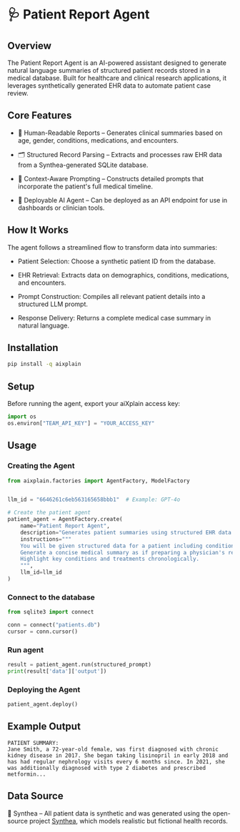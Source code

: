 # 🩺 Patient Report Agent

## Overview

The Patient Report Agent is an AI-powered assistant designed to generate natural language summaries of structured patient records stored in a medical database. Built for healthcare and clinical research applications, it leverages synthetically generated EHR data to automate patient case review.

## Core Features

- 🧬 Human-Readable Reports – Generates clinical summaries based on age, gender, conditions, medications, and encounters.

- 🗂 Structured Record Parsing – Extracts and processes raw EHR data from a Synthea-generated SQLite database.

- 📄 Context-Aware Prompting – Constructs detailed prompts that incorporate the patient's full medical timeline.

- 🚀 Deployable AI Agent – Can be deployed as an API endpoint for use in dashboards or clinician tools.

## How It Works

The agent follows a streamlined flow to transform data into summaries:

- Patient Selection: Choose a synthetic patient ID from the database.

- EHR Retrieval: Extracts data on demographics, conditions, medications, and encounters.

- Prompt Construction: Compiles all relevant patient details into a structured LLM prompt.

- Response Delivery: Returns a complete medical case summary in natural language.

## Installation

```bash
pip install -q aixplain
```

## Setup

Before running the agent, export your aiXplain access key:

```python
import os
os.environ["TEAM_API_KEY"] = "YOUR_ACCESS_KEY"
```

## Usage

### Creating the Agent

```python
from aixplain.factories import AgentFactory, ModelFactory


llm_id = "6646261c6eb563165658bbb1"  # Example: GPT-4o

# Create the patient agent
patient_agent = AgentFactory.create(
    name="Patient Report Agent",
    description="Generates patient summaries using structured EHR data from Synthea.",
    instructions="""
    You will be given structured data for a patient including conditions, medications, and encounters.
    Generate a concise medical summary as if preparing a physician's report.
    Highlight key conditions and treatments chronologically.
    """,
    llm_id=llm_id
)
```



### Connect to the database

```python
from sqlite3 import connect

conn = connect("patients.db")
cursor = conn.cursor()
```

### Run agent

```python
result = patient_agent.run(structured_prompt)
print(result['data']['output'])
```

### Deploying the Agent

```python
patient_agent.deploy()
```

## Example Output

```
PATIENT SUMMARY:
Jane Smith, a 72-year-old female, was first diagnosed with chronic kidney disease in 2017. She began taking lisinopril in early 2018 and has had regular nephrology visits every 6 months since. In 2021, she was additionally diagnosed with type 2 diabetes and prescribed metformin...
```

## Data Source
🧪 Synthea – All patient data is synthetic and was generated using the open-source project [Synthea](https://github.com/synthetichealth/synthea), which models realistic but fictional health records.


